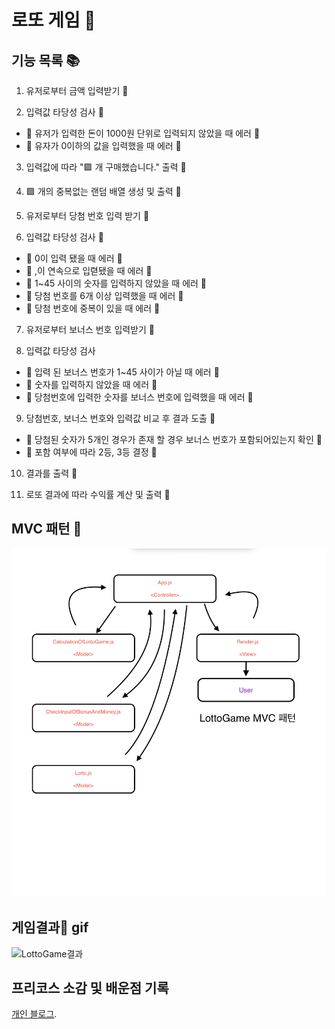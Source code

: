 # 로또 게임 🎱

## 기능 목록 📚

1. 유저로부터 금액 입력받기 🔵

2. 입력값 타당성 검사 🔵

- 🚨 유저가 입력한 돈이 1000원 단위로 입력되지 않았을 때 에러 🔵
- 🚨 유자가 0이하의 값을 입력했을 때 에러 🔵

3. 입력값에 따라 "🟪 개 구매했습니다." 출력 🔵

4. 🟪 개의 중복없는 랜덤 배열 생성 및 출력 🔵

5. 유저로부터 당첨 번호 입력 받기 🔵

6. 입력값 타당성 검사 🔵

- 🚨 0이 입력 됐을 때 에러 🔵
- 🚨 ,이 연속으로 입렫됐을 때 에러 🔵
- 🚨 1~45 사이의 숫자를 입력하지 않았을 때 에러 🔵
- 🚨 당첨 번호를 6개 이상 입력했을 때 에러 🔵
- 🚨 당첨 번호에 중복이 있을 때 에러 🔵

7. 유저로부터 보너스 번호 입력받기 🔵

8. 입력값 타당성 검사

- 🚨 입력 된 보너스 번호가 1~45 사이가 아닐 때 에러 🔵
- 🚨 숫자를 입력하지 않았을 때 에러 🔵
- 🚨 당첨번호에 입력한 숫자를 보너스 번호에 입력했을 때 에러 🔵

9. 당첨번호, 보너스 번호와 입력값 비교 후 결과 도출 🔵

- 🚨 당첨된 숫자가 5개인 경우가 존재 할 경우 보너스 번호가 포함되어있는지 확인 🔵
- 🚨 포함 여부에 따라 2등, 3등 결정 🔵

10. 결과를 출력 🔵

11. 로또 결과에 따라 수익률 계산 및 출력 🔵

## MVC 패턴 🧩

![MVC 패턴](../img/MvcPattern.png)

## 게임결과🎱 gif

![LottoGame결과](../img/LorroGameResult.gif)

## 프리코스 소감 및 배운점 기록

[개인 블로그](https://velog.io/@tkdgk1996).

